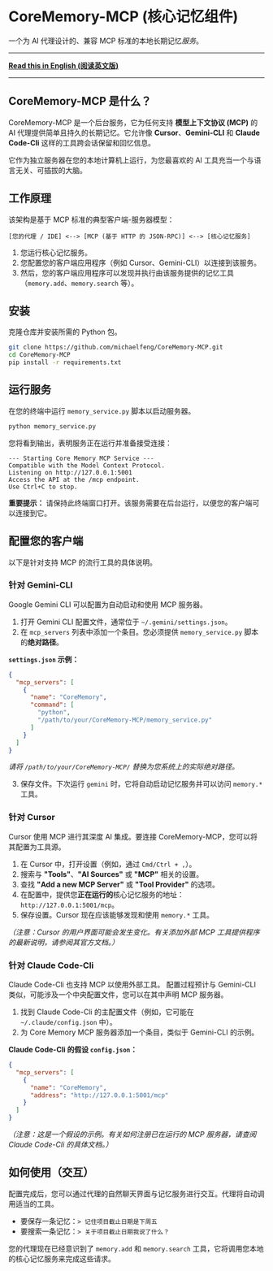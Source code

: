 # CoreMemory-MCP (核心记忆组件)

一个为 AI 代理设计的、兼容 MCP 标准的本地长期记忆*服务*。

---

**[Read this in English (阅读英文版)](README.md)**

---

## CoreMemory-MCP 是什么？

CoreMemory-MCP 是一个后台服务，它为任何支持 **模型上下文协议 (MCP)** 的 AI 代理提供简单且持久的长期记忆。它允许像 **Cursor**、**Gemini-CLI** 和 **Claude Code-Cli** 这样的工具跨会话保留和回忆信息。

它作为独立服务器在您的本地计算机上运行，为您最喜欢的 AI 工具充当一个与语言无关、可插拔的大脑。

## 工作原理

该架构是基于 MCP 标准的典型客户端-服务器模型：

`[您的代理 / IDE] <--> [MCP (基于 HTTP 的 JSON-RPC)] <--> [核心记忆服务]`

1.  您运行核心记忆服务。
2.  您配置您的客户端应用程序（例如 Cursor、Gemini-CLI）以连接到该服务。
3.  然后，您的客户端应用程序可以发现并执行由该服务提供的记忆工具（`memory.add`、`memory.search` 等）。

## 安装

克隆仓库并安装所需的 Python 包。

```bash
git clone https://github.com/michaelfeng/CoreMemory-MCP.git
cd CoreMemory-MCP
pip install -r requirements.txt
```

## 运行服务

在您的终端中运行 `memory_service.py` 脚本以启动服务器。

```bash
python memory_service.py
```

您将看到输出，表明服务正在运行并准备接受连接：
```
--- Starting Core Memory MCP Service ---
Compatible with the Model Context Protocol.
Listening on http://127.0.0.1:5001
Access the API at the /mcp endpoint.
Use Ctrl+C to stop.
```
**重要提示：** 请保持此终端窗口打开。该服务需要在后台运行，以便您的客户端可以连接到它。

## 配置您的客户端

以下是针对支持 MCP 的流行工具的具体说明。

### 针对 Gemini-CLI

Google Gemini CLI 可以配置为自动启动和使用 MCP 服务器。

1.  打开 Gemini CLI 配置文件，通常位于 `~/.gemini/settings.json`。
2.  在 `mcp_servers` 列表中添加一个条目。您必须提供 `memory_service.py` 脚本的**绝对路径**。

**`settings.json` 示例：**
```json
{
  "mcp_servers": [
    {
      "name": "CoreMemory",
      "command": [
        "python",
        "/path/to/your/CoreMemory-MCP/memory_service.py"
      ]
    }
  ]
}
```
*请将 `/path/to/your/CoreMemory-MCP/` 替换为您系统上的实际绝对路径。*

3.  保存文件。下次运行 `gemini` 时，它将自动启动记忆服务并可以访问 `memory.*` 工具。

### 针对 Cursor

Cursor 使用 MCP 进行其深度 AI 集成。要连接 CoreMemory-MCP，您可以将其配置为工具源。

1.  在 Cursor 中，打开设置（例如，通过 `Cmd/Ctrl + ,`）。
2.  搜索与 **"Tools"**、**"AI Sources"** 或 **"MCP"** 相关的设置。
3.  查找 **"Add a new MCP Server"** 或 **"Tool Provider"** 的选项。
4.  在配置中，提供您**正在运行的**核心记忆服务的地址：`http://127.0.0.1:5001/mcp`。
5.  保存设置。Cursor 现在应该能够发现和使用 `memory.*` 工具。

*（注意：Cursor 的用户界面可能会发生变化。有关添加外部 MCP 工具提供程序的最新说明，请参阅其官方文档。）*

### 针对 Claude Code-Cli

Claude Code-Cli 也支持 MCP 以使用外部工具。
配置过程预计与 Gemini-CLI 类似，可能涉及一个中央配置文件，您可以在其中声明 MCP 服务器。

1.  找到 Claude Code-Cli 的主配置文件（例如，它可能在 `~/.claude/config.json` 中）。
2.  为 Core Memory MCP 服务器添加一个条目，类似于 Gemini-CLI 的示例。

**Claude Code-Cli 的假设 `config.json`：**
```json
{
  "mcp_servers": [
    {
      "name": "CoreMemory",
      "address": "http://127.0.0.1:5001/mcp"
    }
  ]
}
```
*（注意：这是一个假设的示例。有关如何注册已在运行的 MCP 服务器，请查阅 Claude Code-Cli 的具体文档。）*

## 如何使用（交互）

配置完成后，您可以通过代理的自然聊天界面与记忆服务进行交互。代理将自动调用适当的工具。

-   要保存一条记忆：`> 记住项目截止日期是下周五`
-   要搜索一条记忆：`> 关于项目截止日期我说了什么？`

您的代理现在已经意识到了 `memory.add` 和 `memory.search` 工具，它将调用您本地的核心记忆服务来完成这些请求。